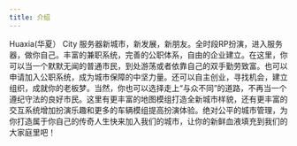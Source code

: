 ```yaml
---
title: 介绍
---
```

Huaxia(华夏） City 服务器新城市，新发展，新朋友。全时段RP扮演，进入服务器，做你自己。丰富的兼职系统，完善的公职体系，自由的企业建立。在这里，你可以当一个默默无闻的普通市民，到处游荡或者依靠自己的双手勤劳致富。也可以申请加入公职系统，成为城市保障的中坚力量。还可以自主创业，寻找机会，建立组织，成就你的老板梦。当然，你也可以选择走上“与众不同”的道路，不再当一个遵纪守法的良好市民。这里有更丰富的地图模组打造全新城市样貌，还有更丰富的交互系统增加扮演乐趣和更多的车辆模组提高扮演体验。绝对公平的城市管理，为你打造属于你自己的传奇人生快来加入我们的城市，让你的新鲜血液填充到我们的大家庭里吧！